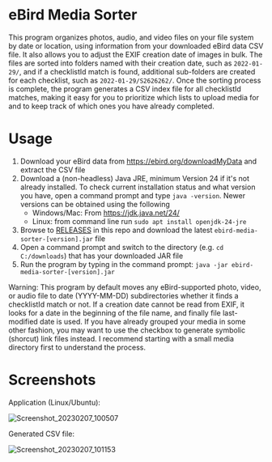 # eBird Media Sorter
This program organizes photos, audio, and video files on your file system by date or location, using information from your downloaded eBird data CSV file. It also allows you to adjust the EXIF creation date of images in bulk. The files are sorted into folders named with their creation date, such as `2022-01-29/`, and if a checklistId match is found, additional sub-folders are created for each checklist, such as `2022-01-29/S2626262/`. Once the sorting process is complete, the program generates a CSV index file for all checklistId matches, making it easy for you to prioritize which lists to upload media for and to keep track of which ones you have already completed.

# Usage

1. Download your eBird data from https://ebird.org/downloadMyData and extract the CSV file<br/>
2. Download a (non-headless) Java JRE, minimum Version 24 if it's not already installed. To check current installation status and what version you have, open a command prompt and type `java -version`. Newer versions can be obtained using the following<br/>
    - Windows/Mac: From https://jdk.java.net/24/<br/>
    - Linux: from command line run `sudo apt install openjdk-24-jre`<br/>
3. Browse to [RELEASES](../../releases) in this repo and download the latest `ebird-media-sorter-[version].jar` file
4. Open a command prompt and switch to the directory (e.g. `cd C:/downloads`) that has your downloaded JAR file<br/>
5. Run the program by typing in the command prompt: `java -jar ebird-media-sorter-[version].jar`<br/>

Warning: This program by default moves any eBird-supported photo, video, or audio file to date (YYYY-MM-DD) subdirectories whether it finds a checklistId match or not. If a creation date cannot be read from EXIF, it looks for a date in the beginning of the file name, and finally file last-modified date is used. If you have already grouped your media in some other fashion, you may want to use the checkbox to generate symbolic (shorcut) link files instead. I recommend starting with a small media directory first to understand the process. 

# Screenshots

Application (Linux/Ubuntu):

![Screenshot_20230207_100507](https://user-images.githubusercontent.com/3449269/217298547-d48ce8db-74fd-49e4-927f-8d10023a45bb.png)

Generated CSV file:

![Screenshot_20230207_101153](https://user-images.githubusercontent.com/3449269/217300534-6c5f9986-7a82-46e9-ba7f-2789e6068ec6.png)
